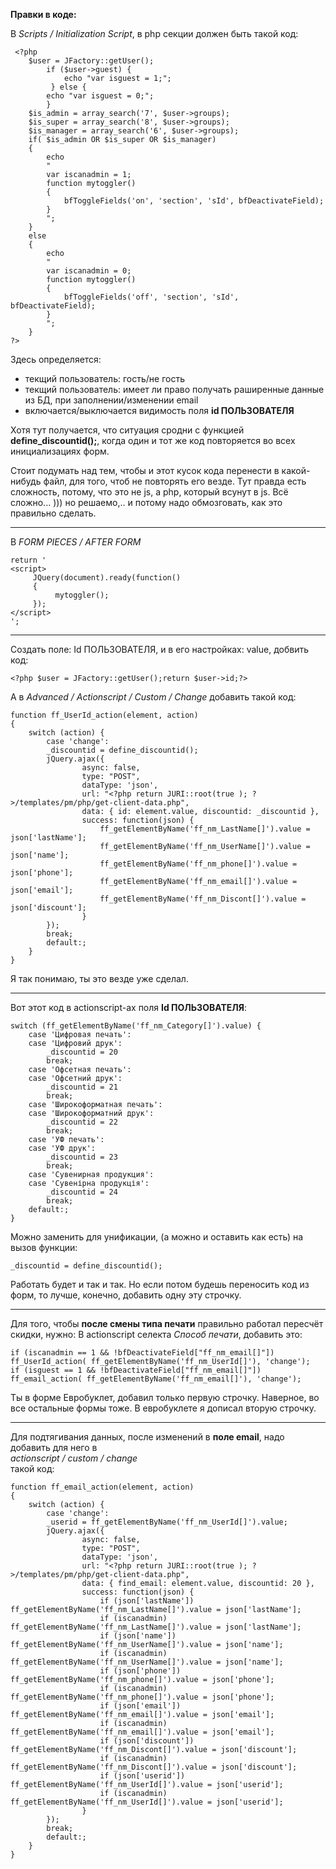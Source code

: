 
<link rel="stylesheet"
      href="//cdnjs.cloudflare.com/ajax/libs/highlight.js/11.5.1/styles/tomorrow.min.css">
<script type="text/javascript" src="//cdnjs.cloudflare.com/ajax/libs/highlight.js/11.5.1/highlight.min.js"></script>
<script>hljs.highlightAll();</script>

**Правки в коде:** 

В *Scripts / Initialization Script*, в php секции должен быть такой код: 

     <?php
        $user = JFactory::getUser();
            if ($user->guest) {
                echo "var isguest = 1;";
             } else {
            echo "var isguest = 0;";
            }
        $is_admin = array_search('7', $user->groups);
        $is_super = array_search('8', $user->groups);
        $is_manager = array_search('6', $user->groups);
        if( $is_admin OR $is_super OR $is_manager)
        {
            echo
            "
            var iscanadmin = 1;
            function mytoggler()
            {
                bfToggleFields('on', 'section', 'sId', bfDeactivateField);
            }
            ";
        }
        else
        {
            echo
            "
            var iscanadmin = 0;
            function mytoggler()
            {
                bfToggleFields('off', 'section', 'sId', bfDeactivateField);
            }
            ";
        }
    ?>


Здесь определяется:   

* текщий пользователь: гость/не гость   
* текщий пользователь: имеет ли право получать раширенные данные из БД, при заполнении/изменении email  
* включается/выключается видимость поля **id ПОЛЬЗОВАТЕЛЯ**  
    

Хотя тут получается, что ситуация сродни с функцией **define_discountid();**, когда один и тот же код повторяется во всех инициализациях форм.   

Стоит подумать над тем, чтобы и этот кусок кода перенести в какой-нибудь файл, для того, чтоб не повторять его везде. 
Тут правда есть сложность, потому, что это не js, а php, который всунут в js. Всё сложно... ))) но решаемо,.. и потому надо обмозговать, как это правильно сделать.

---

В *FORM PIECES / AFTER FORM*

    return '
    <script>
         JQuery(document).ready(function()
         {
              mytoggler();
         });
    </script>
    ';


---

Создать поле: Id ПОЛЬЗОВАТЕЛЯ, и в его настройках:
value, добвить код:
    
    <?php $user = JFactory::getUser();return $user->id;?>

А в *Advanced / Actionscript / Custom / Change*
добавить такой код:

    function ff_UserId_action(element, action)
    {
        switch (action) {
            case 'change':
            _discountid = define_discountid();
            jQuery.ajax({
                    async: false,
                    type: "POST",
                    dataType: 'json',
                    url: "<?php return JURI::root(true ); ?>/templates/pm/php/get-client-data.php",
                    data: { id: element.value, discountid: _discountid },    
                    success: function(json) {
                        ff_getElementByName('ff_nm_LastName[]').value = json['lastName'];
                        ff_getElementByName('ff_nm_UserName[]').value = json['name'];
                        ff_getElementByName('ff_nm_phone[]').value = json['phone'];
                        ff_getElementByName('ff_nm_email[]').value = json['email'];
                        ff_getElementByName('ff_nm_Discont[]').value = json['discount'];
                    }
            });
            break;
            default:;
        }
    }

Я так понимаю, ты это везде уже сделал.

---

Вот этот код в actionscript-ах поля **Id ПОЛЬЗОВАТЕЛЯ**:

    switch (ff_getElementByName('ff_nm_Category[]').value) {
        case 'Цифровая печать':
        case 'Цифровий друк':
            _discountid = 20
            break;
        case 'Офсетная печать':
        case 'Офсетний друк':
            _discountid = 21
            break;
        case 'Широкоформатная печать':
        case 'Широкоформатний друк':
            _discountid = 22
            break;
        case 'УФ печать':
        case 'УФ друк':
            _discountid = 23
            break;
        case 'Сувенирная продукция':
        case 'Сувенірна продукція':
            _discountid = 24
            break;
        default:;
    }

Можно заменить для унификации, (а можно и оставить как есть) на вызов функции:

    _discountid = define_discountid();

Работать будет и так и так. Но если потом будешь переносить код из форм, то лучше, конечно, добавить одну эту строчку.

---

Для того, чтобы **после смены типа печати** правильно работал пересчёт скидки, нужно:
В actionscript селекта *Способ печати*, добавить это:

    if (iscanadmin == 1 && !bfDeactivateField["ff_nm_email[]"]) ff_UserId_action( ff_getElementByName('ff_nm_UserId[]'), 'change');
    if (isguest == 1 && !bfDeactivateField["ff_nm_email[]"]) ff_email_action( ff_getElementByName('ff_nm_email[]'), 'change');

Ты в форме Евробуклет, добавил только первую строчку. Наверное, во все остальные формы тоже. В евробуклете я дописал вторую строчку.

---
Для подтягивания данных, после изменений в **поле email**, надо добавить для него в  
*actionscript / custom / change*  
такой код:  

    function ff_email_action(element, action)
    {
        switch (action) {
            case 'change':
            _userid = ff_getElementByName('ff_nm_UserId[]').value;
            jQuery.ajax({
                    async: false,
                    type: "POST",
                    dataType: 'json',
                    url: "<?php return JURI::root(true ); ?>/templates/pm/php/get-client-data.php",
                    data: { find_email: element.value, discountid: 20 },    
                    success: function(json) {
                        if (json['lastName']) ff_getElementByName('ff_nm_LastName[]').value = json['lastName'];
                        if (iscanadmin) ff_getElementByName('ff_nm_LastName[]').value = json['lastName'];
                        if (json['name']) ff_getElementByName('ff_nm_UserName[]').value = json['name'];
                        if (iscanadmin) ff_getElementByName('ff_nm_UserName[]').value = json['name'];
                        if (json['phone']) ff_getElementByName('ff_nm_phone[]').value = json['phone'];
                        if (iscanadmin) ff_getElementByName('ff_nm_phone[]').value = json['phone'];
                        if (json['email']) ff_getElementByName('ff_nm_email[]').value = json['email'];
                        if (iscanadmin) ff_getElementByName('ff_nm_email[]').value = json['email'];
                        if (json['discount']) ff_getElementByName('ff_nm_Discont[]').value = json['discount'];
                        if (iscanadmin) ff_getElementByName('ff_nm_Discont[]').value = json['discount'];
                        if (json['userid']) ff_getElementByName('ff_nm_UserId[]').value = json['userid'];
                        if (iscanadmin) ff_getElementByName('ff_nm_UserId[]').value = json['userid'];
                    }
            });
            break;
            default:;
        }
    }

